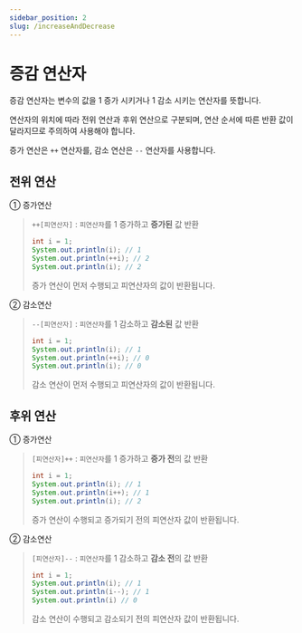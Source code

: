 ```yaml
---
sidebar_position: 2
slug: /increaseAndDecrease
---
```


# 증감 연산자

증감 연산자는 변수의 값을 1 증가 시키거나 1 감소 시키는 연산자를 뜻합니다.

연산자의 위치에 따라 전위 연산과 후위 연산으로 구분되며,
연산 순서에 따른 반환 값이 달라지므로 주의하여 사용해야 합니다.


증가 연산은 `++` 연산자를, 감소 연산은 `--` 연산자를 사용합니다.

## 전위 연산

① 증가연산
> `++[피연산자]` : `피연산자`를 1 증가하고 **증가된** 값 반환
>
> ```java
> int i = 1;
> System.out.println(i); // 1
> System.out.println(++i); // 2
> System.out.println(i); // 2
>```
> 증가 연산이 먼저 수행되고 피연산자의 값이 반환됩니다.

② 감소연산
> `--[피연산자]` : `피연산자`를 1 감소하고 **감소된** 값 반환
>
> ```java
> int i = 1;
> System.out.println(i); // 1
> System.out.println(++i); // 0
> System.out.println(i); // 0
>```
> 감소 연산이 먼저 수행되고 피연산자의 값이 반환됩니다.

## 후위 연산

① 증가연산
> `[피연산자]++` : `피연산자`를 1 증가하고 **증가 전**의 값 반환
>
> ```java
> int i = 1;
> System.out.println(i); // 1
> System.out.println(i++); // 1
> System.out.println(i); // 2
>```
> 증가 연산이 수행되고 증가되기 전의 피연산자 값이 반환됩니다.

② 감소연산
> `[피연산자]--` : `피연산자`를 1 감소하고 **감소 전**의 값 반환
>
> ```java
> int i = 1;
> System.out.println(i); // 1
> System.out.println(i--); // 1
> System.out.println(i) // 0
>```
> 감소 연산이 수행되고 감소되기 전의 피연산자 값이 반환됩니다.
